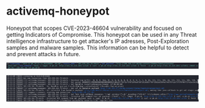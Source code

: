# activemq-honeypot
Honeypot that scopes CVE-2023-46604 vulnerability and focused on getting Indicators of Compromise. This honeypot can be used in any Threat intelligence infrastructure to get attacker's IP adresses, Post-Exploration samples and malware samples. This information can be helpful to detect and prevent attacks in future.


![attackjson](./assets/real_attack_json.png)


![attacklogs](./assets/real_attack_logs.png)